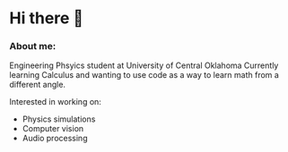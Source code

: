# Hi there 👋

### About me:

Engineering Phsyics student at University of Central Oklahoma
Currently learning Calculus and wanting to use code as a way to learn math from a different angle. 

Interested in working on:

  - Physics simulations
  - Computer vision
  - Audio processing

<!--
**tylergarcia/tylergarcia** is a ✨ _special_ ✨ repository because its `README.md` (this file) appears on your GitHub profile.

Here are some ideas to get you started:

- 🔭 I’m currently working on ...
- 🌱 I’m currently learning ...
- 👯 I’m looking to collaborate on ...
- 🤔 I’m looking for help with ...
- 💬 Ask me about ...
- 📫 How to reach me: ...
- 😄 Pronouns: ...
- ⚡ Fun fact: ...
-->
